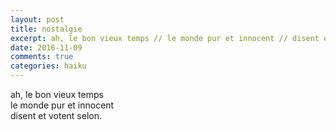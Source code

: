 ```yaml
---
layout: post
title: nostalgie
excerpt: ah, le bon vieux temps // le monde pur et innocent // disent et votent selon.
date: 2016-11-09 
comments: true
categories: haiku 
---
```


ah, le bon vieux temps <br>
le monde pur et innocent <br>
disent et votent selon. 